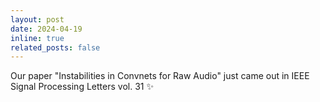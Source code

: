 ```yaml
---
layout: post
date: 2024-04-19
inline: true
related_posts: false
---
```


Our paper "Instabilities in Convnets for Raw Audio" just came out in IEEE Signal Processing Letters vol. 31 :sparkles:
